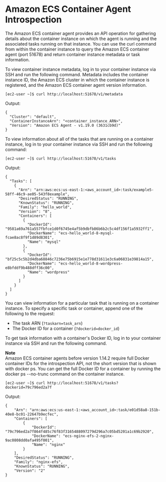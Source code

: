 # Amazon ECS Container Agent Introspection<a name="ecs-agent-introspection"></a>

The Amazon ECS container agent provides an API operation for gathering details about the container instance on which the agent is running and the associated tasks running on that instance\. You can use the curl command from within the container instance to query the Amazon ECS container agent \(port 51678\) and return container instance metadata or task information\.

To view container instance metadata, log in to your container instance via SSH and run the following command\. Metadata includes the container instance ID, the Amazon ECS cluster in which the container instance is registered, and the Amazon ECS container agent version information\.

```
[ec2-user ~]$ curl http://localhost:51678/v1/metadata
```

Output:

```
{
  "Cluster": "default",
  "ContainerInstanceArn": "<container_instance_ARN>",
  "Version": "Amazon ECS Agent - v1.19.0 (3631cb9d)"
}
```

To view information about all of the tasks that are running on a container instance, log in to your container instance via SSH and run the following command:

```
[ec2-user ~]$ curl http://localhost:51678/v1/tasks
```

Output:

```
{
  "Tasks": [
    {
      "Arn": "arn:aws:ecs:us-east-1:<aws_account_id>:task/example5-58ff-46c9-ae05-543f8example",
      "DesiredStatus": "RUNNING",
      "KnownStatus": "RUNNING",
      "Family": "hello_world",
      "Version": "8",
      "Containers": [
        {
          "DockerId": "9581a69a761a557fbfce1d0f6745e4af5b9dbfb86b6b2c5c4df156f1a5932ff1",
          "DockerName": "ecs-hello_world-8-mysql-fcae8ac8f9f1d89d8301",
          "Name": "mysql"
        },
        {
          "DockerId": "bf25c5c5b2d4dba68846c7236e75b6915e1e778d31611e3c6a06831e39814a15",
          "DockerName": "ecs-hello_world-8-wordpress-e8bfddf9b488dff36c00",
          "Name": "wordpress"
        }
      ]
    }
  ]
}
```

You can view information for a particular task that is running on a container instance\. To specify a specific task or container, append one of the following to the request:
+ The task ARN \(`?taskarn=task_arn`\)
+ The Docker ID for a container \(`?dockerid=docker_id`\)

 To get task information with a container's Docker ID, log in to your container instance via SSH and run the following command\.

**Note**  
Amazon ECS container agents before version 1\.14\.2 require full Docker container IDs for the introspection API, not the short version that is shown with docker ps\. You can get the full Docker ID for a container by running the docker ps \-\-no\-trunc command on the container instance\.

```
[ec2-user ~]$ curl http://localhost:51678/v1/tasks?dockerid=79c796ed2a7f
```

Output:

```
{
    "Arn": "arn:aws:ecs:us-east-1:<aws_account_id>:task/e01d58a8-151b-40e8-bc01-22647b9ecfec",
    "Containers": [
        {
            "DockerId": "79c796ed2a7f864f485c76f83f3165488097279d296a7c05bd5201a1c69b2920",
            "DockerName": "ecs-nginx-efs-2-nginx-9ac0808dd0afa495f001",
            "Name": "nginx"
        }
    ],
    "DesiredStatus": "RUNNING",
    "Family": "nginx-efs",
    "KnownStatus": "RUNNING",
    "Version": "2"
}
```